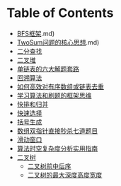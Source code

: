 # Table of Contents



+ [BFS框架](BFS框架).md)
+ [TwoSum问题的核心思想](TwoSum问题的核心思想).md)
+ [二分查找](二分查找.md)
+ [二叉堆](二叉堆.md)
+ [单链表的六大解题套路](单链表的六大解题套路.md)
+ [回溯算法](回溯算法.md)
+ [如何高效对有序数组或链表去重](如何高效对有序数组或链表去重.md)
+ [学习算法和刷题的框架思维](学习算法和刷题的框架思维.md)
+ [快排和归并](快排和归并.md)
+ [快速选择](快速选择.md)
+ [括号生成](括号生成.md)
+ [数组双指针直接秒杀七道题目](数组双指针直接秒杀七道题目.md)
+ [滑动窗口](滑动窗口.md)
+ [算法时空复杂度分析实用指南](算法时空复杂度分析实用指南.md)
+ [二叉树]()
    + [二叉树前中后序](二叉树前中后序.md)
    + [二叉树的最大深度高度宽度](二叉树的最大深度高度宽度.md)
